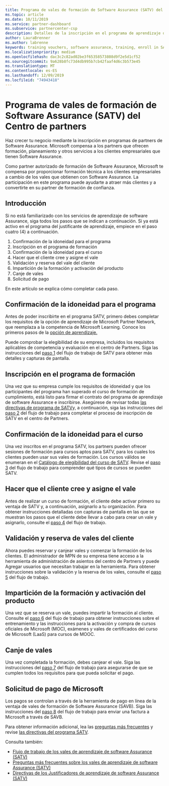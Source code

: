 ```yaml
---
title: Programa de vales de formación de Software Assurance (SATV) del Centro de partners | Centro de partners
ms.topic: article
ms.date: 10/11/2019
ms.service: partner-dashboard
ms.subservice: partnercenter-csp
description: Detalles de la inscripción en el programa de aprendizaje de software Assurance para que pueda compensar la entrega de cursos y el planeamiento a los clientes empresariales.
author: LauraBrenner
ms.author: labrenne
keywords: training vouchers, software assurance, training, enroll in SATV, SATV
ms.localizationpriority: medium
ms.openlocfilehash: dac3c2c82ad02be3f65358573808d9f2e5d1cf52
ms.sourcegitcommit: 9a628b8fc73d4db995b7cb42faaf4d6c3b573e45
ms.translationtype: MT
ms.contentlocale: es-ES
ms.lasthandoff: 12/09/2019
ms.locfileid: "74943418"
---
```

# <a name="software-assurance-training-voucher-satv-program-in-partner-center"></a>Programa de vales de formación de Software Assurance (SATV) del Centro de partners

Haz crecer tu negocio mediante la inscripción en programas de partners de Software Assurance. Microsoft compensa a los partners que ofrecen formación, planeamiento y otros servicios a los clientes empresariales que tienen Software Assurance. 

Como partner autorizado de formación de Software Assurance, Microsoft te compensa por proporcionar formación técnica a los clientes empresariales a cambio de los vales que obtienen con Software Assurance. La participación en este programa puede ayudarte a atraer más clientes y a convertirte en su partner de formación de confianza.

## <a name="get-started"></a>Introducción

Si no está familiarizado con los servicios de aprendizaje de software Assurance, siga todos los pasos que se indican a continuación. Si ya está activo en el programa del justificante de aprendizaje, empiece en el paso cuatro (4) a continuación. 

1. Confirmación de la idoneidad para el programa
2. Inscripción en el programa de formación
3. Confirmación de la idoneidad para el curso
4. Hacer que el cliente cree y asigne el vale
5. Validación y reserva del vale del cliente
6. Impartición de la formación y activación del producto
7. Canje de vales
8. Solicitud de pago

En este artículo se explica cómo completar cada paso.

## <a name="confirm-program-eligibility"></a>Confirmación de la idoneidad para el programa

Antes de poder inscribirte en el programa SATV, primero debes completar los requisitos de la opción de aprendizaje de Microsoft Partner Network, que reemplaza a la competencia de Microsoft Learning. Conoce los primeros pasos de la [opción de aprendizaje.](https://partner.microsoft.com/membership/learning-partners)

Puede comprobar la elegibilidad de su empresa, incluidos los requisitos aplicables de competencia y evaluación en el centro de Partners. Siga las instrucciones del [paso 1](https://query.prod.cms.rt.microsoft.com/cms/api/am/binary/RE3krfK) del flujo de trabajo de SATV para obtener más detalles y capturas de pantalla.

## <a name="enroll-in-the-training-program"></a>Inscripción en el programa de formación

Una vez que su empresa cumple los requisitos de idoneidad y que los participantes del programa han superado el curso de formación de cumplimiento, está listo para firmar el contrato del programa de aprendizaje de software Assurance e inscribirse. Asegúrese de revisar todas [las directivas de programa de SATV](https://query.prod.cms.rt.microsoft.com/cms/api/am/binary/RE3koEP)y, a continuación, siga las instrucciones del [paso 2](https://query.prod.cms.rt.microsoft.com/cms/api/am/binary/RE3krfK) del flujo de trabajo para completar el proceso de inscripción de SATV en el centro de Partners.   


## <a name="confirm-course-eligibility"></a>Confirmación de la idoneidad para el curso
Una vez inscritos en el programa SATV, los partners pueden ofrecer sesiones de formación para cursos aptos para SATV, para los cuales los clientes pueden usar sus vales de formación. Los cursos válidos se enumeran en el [Catálogo de elegibilidad del curso de SATV](https://savl-catalog.microsoft.com/). Revise el [paso 3](https://query.prod.cms.rt.microsoft.com/cms/api/am/binary/RE3krfK) del flujo de trabajo para comprender qué tipos de cursos se pueden SATV.

## <a name="have-customer-create-and-assign-voucher"></a>Hacer que el cliente cree y asigne el vale

Antes de realizar un curso de formación, el cliente debe activar primero su ventaja de SATV y, a continuación, asignarlo a tu organización. Para obtener instrucciones detalladas con capturas de pantalla en las que se muestran los pasos que el cliente debe llevar a cabo para crear un vale y asignarlo, consulte el [paso 4](https://query.prod.cms.rt.microsoft.com/cms/api/am/binary/RE3krfK) del flujo de trabajo.

## <a name="validate-and-reserve-customer-vouchers"></a>Validación y reserva de vales del cliente

Ahora puedes reservar y canjear vales y comenzar la formación de los clientes. El administrador de MPN de su empresa tiene acceso a la herramienta de administración de asientos del centro de Partners y puede Agregar usuarios que necesitan trabajar en la herramienta. Para obtener instrucciones sobre la validación y la reserva de los vales, consulte el [paso 5](https://query.prod.cms.rt.microsoft.com/cms/api/am/binary/RE3krfK) del flujo de trabajo.

## <a name="deliver-training-and-activate-product"></a>Impartición de la formación y activación del producto

Una vez que se reserva un vale, puedes impartir la formación al cliente. Consulte el [paso 6](https://query.prod.cms.rt.microsoft.com/cms/api/am/binary/RE3krfK) del flujo de trabajo para obtener instrucciones sobre el entrenamiento y las instrucciones para la activación y compra de cursos oficiales de Microsoft (MOC), exámenes y vales de certificados del curso de Microsoft (LaaS) para cursos de MOOC.

## <a name="redeem-voucher"></a>Canje de vales

Una vez completada la formación, debes canjear el vale. Siga las instrucciones del [paso 7](https://query.prod.cms.rt.microsoft.com/cms/api/am/binary/RE3krfK) del flujo de trabajo para asegurarse de que se cumplen todos los requisitos para que pueda solicitar el pago. 


## <a name="request-payment-from-microsoft"></a>Solicitud de pago de Microsoft

Los pagos se controlan a través de la herramienta de pago en línea de la ventaja de vales de formación de Software Assurance (SAVB). Siga las instrucciones del [paso 8](https://query.prod.cms.rt.microsoft.com/cms/api/am/binary/RE3krfK) del flujo de trabajo para enviar una factura a Microsoft a través de SAVB. 

Para obtener información adicional, lea las [preguntas más frecuentes](https://query.prod.cms.rt.microsoft.com/cms/api/am/binary/RE3kz5o) y revise [las directivas del programa SATV](https://query.prod.cms.rt.microsoft.com/cms/api/am/binary/RE3koEP).

Consulta también:

- [Flujo de trabajo de los vales de aprendizaje de software Assurance (SATV)](https://query.prod.cms.rt.microsoft.com/cms/api/am/binary/RE3krfK)
- [Preguntas más frecuentes sobre los vales de aprendizaje de software Assurance (SATV)](https://query.prod.cms.rt.microsoft.com/cms/api/am/binary/RE3kz5o)
- [Directivas de los Justificadores de aprendizaje de software Assurance (SATV)](https://query.prod.cms.rt.microsoft.com/cms/api/am/binary/RE3koEP)
